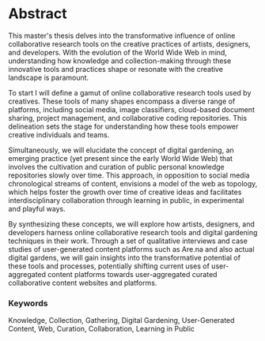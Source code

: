 # Abstract


This master's thesis delves into the transformative influence of online collaborative research tools on the creative practices of artists, designers, and developers. With the evolution of the World Wide Web in mind, understanding how knowledge and collection-making through these innovative tools and practices shape or resonate with the creative landscape is paramount.

To start I will define a gamut of online collaborative research tools used by creatives. These tools of many shapes encompass a diverse range of platforms, including social media, image classifiers, cloud-based document sharing, project management, and collaborative coding repositories. This delineation sets the stage for understanding how these tools empower creative individuals and teams. 
  
Simultaneously, we will elucidate the concept of digital gardening, an emerging practice (yet present since the early World Wide Web) that involves the cultivation and curation of public personal knowledge repositories slowly over time. This approach, in opposition to social media chronological streams of content, envisions a model of the web as topology, which helps foster the growth over time of creative ideas and facilitates interdisciplinary collaboration through learning in public, in experimental and playful ways.

By synthesizing these concepts, we will explore how artists, designers, and developers harness online collaborative research tools and digital gardening techniques in their work. Through a set of qualitative interviews and case studies of user-generated content platforms such as Are.na and also actual digital gardens, we will gain insights into the transformative potential of these tools and processes, potentially shifting current uses of user-aggregated content platforms towards user-aggregated curated collaborative content websites and platforms.

### Keywords

Knowledge, Collection, Gathering, Digital Gardening, User-Generated Content, Web, Curation, Collaboration, Learning in Public
